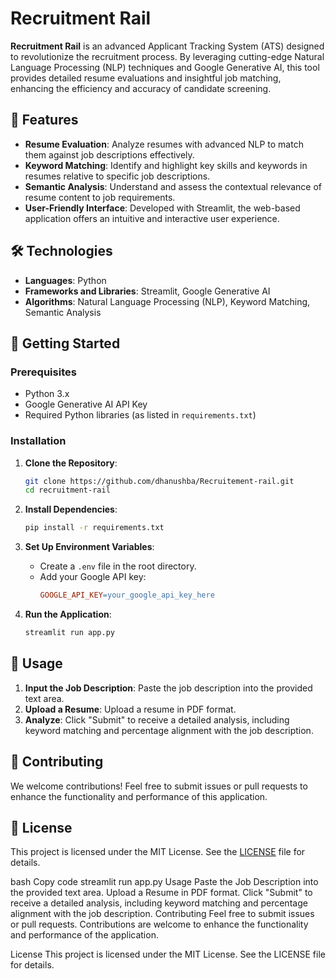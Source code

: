 
# Recruitment Rail

**Recruitment Rail** is an advanced Applicant Tracking System (ATS) designed to revolutionize the recruitment process. By leveraging cutting-edge Natural Language Processing (NLP) techniques and Google Generative AI, this tool provides detailed resume evaluations and insightful job matching, enhancing the efficiency and accuracy of candidate screening.

## 🌟 Features

- **Resume Evaluation**: Analyze resumes with advanced NLP to match them against job descriptions effectively.
- **Keyword Matching**: Identify and highlight key skills and keywords in resumes relative to specific job descriptions.
- **Semantic Analysis**: Understand and assess the contextual relevance of resume content to job requirements.
- **User-Friendly Interface**: Developed with Streamlit, the web-based application offers an intuitive and interactive user experience.

## 🛠️ Technologies

- **Languages**: Python
- **Frameworks and Libraries**: Streamlit, Google Generative AI
- **Algorithms**: Natural Language Processing (NLP), Keyword Matching, Semantic Analysis

## 🚀 Getting Started

### Prerequisites

- Python 3.x
- Google Generative AI API Key
- Required Python libraries (as listed in `requirements.txt`)

### Installation

1. **Clone the Repository**:
   ```bash
   git clone https://github.com/dhanushba/Recruitement-rail.git
   cd recruitment-rail
   ```

2. **Install Dependencies**:
   ```bash
   pip install -r requirements.txt
   ```

3. **Set Up Environment Variables**:
   - Create a `.env` file in the root directory.
   - Add your Google API key:
     ```makefile
     GOOGLE_API_KEY=your_google_api_key_here
     ```

4. **Run the Application**:
   ```bash
   streamlit run app.py
   ```

## 🎯 Usage

1. **Input the Job Description**: Paste the job description into the provided text area.
2. **Upload a Resume**: Upload a resume in PDF format.
3. **Analyze**: Click "Submit" to receive a detailed analysis, including keyword matching and percentage alignment with the job description.

## 🤝 Contributing

We welcome contributions! Feel free to submit issues or pull requests to enhance the functionality and performance of this application.

## 📄 License

This project is licensed under the MIT License. See the [LICENSE](LICENSE) file for details.


bash
Copy code
streamlit run app.py
Usage
Paste the Job Description into the provided text area.
Upload a Resume in PDF format.
Click "Submit" to receive a detailed analysis, including keyword matching and percentage alignment with the job description.
Contributing
Feel free to submit issues or pull requests. Contributions are welcome to enhance the functionality and performance of the application.

License
This project is licensed under the MIT License. See the LICENSE file for details.
